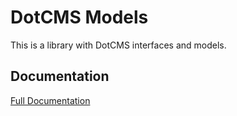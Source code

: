 # DotCMS Models
This is a library with DotCMS interfaces and models.

## Documentation
[Full Documentation](https://dotcms.github.io/core-web/docs/dotcms-models/globals.html)
